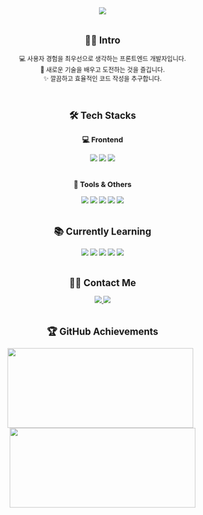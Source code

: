 <div align="center">
  <img src="https://capsule-render.vercel.app/api?type=rounded&color=gradient&height=120&text=Frontend%20Developer%20!&animation=fadeIn&fontColor=ffffff&fontSize=50" />
</div>

<br>

<div align="center">
  <h2>🙋‍♂️ Intro</h2>  
  <p>
    💻 사용자 경험을 최우선으로 생각하는 프론트엔드 개발자입니다.<br>
    🚀 새로운 기술을 배우고 도전하는 것을 즐깁니다.<br>
    ✨ 깔끔하고 효율적인 코드 작성을 추구합니다.
  </p>
</div>

<br>

<div align="center">
  <h2>🛠️ Tech Stacks</h2>
  
  <h3>💻 Frontend</h3>
  <img src="https://img.shields.io/badge/HTML5-E34F26?style=for-the-badge&logo=html5&logoColor=white">
  <img src="https://img.shields.io/badge/CSS3-1572B6?style=for-the-badge&logo=css3&logoColor=white">
  <img src="https://img.shields.io/badge/JavaScript-F7DF1E?style=for-the-badge&logo=javascript&logoColor=black">
  <br><br>

  <h3>🔧 Tools & Others</h3>
  <img src="https://img.shields.io/badge/Github-181717?style=for-the-badge&logo=Github&logoColor=white">
  <img src="https://img.shields.io/badge/VS_Code-007ACC?style=for-the-badge&logo=visual-studio-code&logoColor=white">
  <img src="https://img.shields.io/badge/Figma-F24E1E?style=for-the-badge&logo=figma&logoColor=white">
  <img src="https://img.shields.io/badge/Notion-000000?style=for-the-badge&logo=notion&logoColor=white">
  <img src="https://img.shields.io/badge/Slack-4A154B?style=for-the-badge&logo=Slack&logoColor=white">
</div>

<br>

<div align="center">
  <h2>📚 Currently Learning</h2>
  <img src="https://img.shields.io/badge/TypeScript-3178C6?style=for-the-badge&logo=typescript&logoColor=white">
  <img src="https://img.shields.io/badge/React-61DAFB?style=for-the-badge&logo=react&logoColor=black">
  <img src="https://img.shields.io/badge/Next.js-000000?style=for-the-badge&logo=next.js&logoColor=white">
  <img src="https://img.shields.io/badge/Tailwind_CSS-38B2AC?style=for-the-badge&logo=tailwind-css&logoColor=white">
  <img src="https://img.shields.io/badge/Sass-CC6699?style=for-the-badge&logo=sass&logoColor=white">
</div>

<br>

<div align="center">
  <h2>🧑‍💻 Contact Me</h2>
  <a href="https://velog.io/@junyeolkim00/posts"> 
    <img src="https://img.shields.io/badge/Velog-20C997?style=for-the-badge&logo=Velog&logoColor=white"> 
  </a>
  <a href="mailto:junyeolkim00@gmail.com"> 
    <img src="https://img.shields.io/badge/Gmail-EA4335?style=for-the-badge&logo=Gmail&logoColor=white"> 
  </a>
</div>
<br>

<div align="center">
  <h2>🏆 GitHub Achievements</h2>

  <div>
    <img width="420" src="https://github-readme-stats.vercel.app/api/top-langs/?username=junye0l&layout=compact&theme=github-light&hide_border=true"
         style="height:180px; object-fit: contain; margin-right: 10px;" />
    <img width="420" src="https://github-readme-streak-stats.herokuapp.com?user=junye0l&theme=github-light&hide_border=true"
         style="height:180px; object-fit: contain;" />
  </div>
</div>


